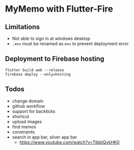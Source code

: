 # MyMemo with Flutter-Fire

## Limitations

- Not able to sign in at windows desktop
- `.env` must be renamed as `env` to prevent deployment error

## Deployment to Firebase hosting

```
flutter build web --release
firebase deploy --only=hosting
```

## Todos

- change domain
- github workflow
- support for backticks
- shortcut
- upload images
- find memos
- constraints
- search in app bar, sliver app bar
  - https://www.youtube.com/watch?v=TlbbIQykHK0
